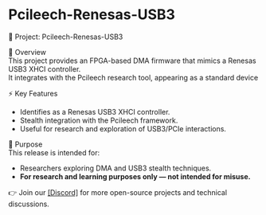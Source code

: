 # Pcileech-Renesas-USB3
🚀 Project: Pcileech-Renesas-USB3  

🔎 Overview  
This project provides an FPGA-based DMA firmware that mimics a Renesas USB3 XHCI controller.  
It integrates with the Pcileech research tool, appearing as a standard device 

⚡ Key Features  
- Identifies as a Renesas USB3 XHCI controller.  
- Stealth integration with the Pcileech framework.  
- Useful for research and exploration of USB3/PCIe interactions.  

🎯 Purpose  
This release is intended for:  
- Researchers exploring DMA and USB3 stealth techniques.  
- **For research and learning purposes only — not intended for misuse.**  

👉 Join our [[Discord]](https://discord.gg/ajXCy3naaR) for more open-source projects and technical discussions. 
